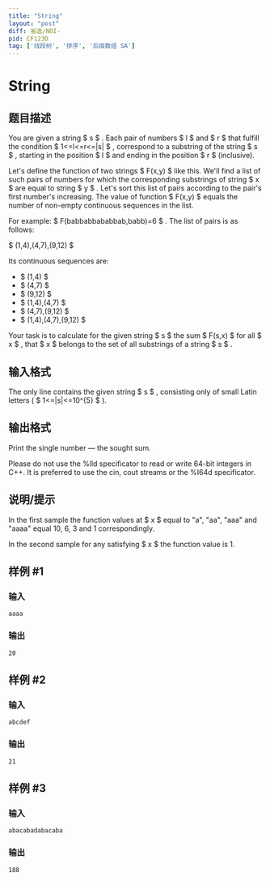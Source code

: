 ```yaml
---
title: "String"
layout: "post"
diff: 省选/NOI-
pid: CF123D
tag: ['线段树', '排序', '后缀数组 SA']
---
```


# String

## 题目描述

You are given a string $ s $ . Each pair of numbers $ l $ and $ r $ that fulfill the condition $ 1<=l<=r<=|s| $ , correspond to a substring of the string $ s $ , starting in the position $ l $ and ending in the position $ r $ (inclusive).

Let's define the function of two strings $ F(x,y) $ like this. We'll find a list of such pairs of numbers for which the corresponding substrings of string $ x $ are equal to string $ y $ . Let's sort this list of pairs according to the pair's first number's increasing. The value of function $ F(x,y) $ equals the number of non-empty continuous sequences in the list.

For example: $ F(babbabbababbab,babb)=6 $ . The list of pairs is as follows:

 $ (1,4),(4,7),(9,12) $

Its continuous sequences are:

- $ (1,4) $
- $ (4,7) $
- $ (9,12) $
- $ (1,4),(4,7) $
- $ (4,7),(9,12) $
- $ (1,4),(4,7),(9,12) $

Your task is to calculate for the given string $ s $ the sum $ F(s,x) $ for all $ x $ , that $ x $ belongs to the set of all substrings of a string $ s $ .

## 输入格式

The only line contains the given string $ s $ , consisting only of small Latin letters ( $ 1<=|s|<=10^{5} $ ).

## 输出格式

Print the single number — the sought sum.

Please do not use the %lld specificator to read or write 64-bit integers in С++. It is preferred to use the cin, cout streams or the %I64d specificator.

## 说明/提示

In the first sample the function values at $ x $ equal to "a", "aa", "aaa" and "aaaa" equal 10, 6, 3 and 1 correspondingly.

In the second sample for any satisfying $ x $ the function value is 1.

## 样例 #1

### 输入

```
aaaa

```

### 输出

```
20

```

## 样例 #2

### 输入

```
abcdef

```

### 输出

```
21

```

## 样例 #3

### 输入

```
abacabadabacaba

```

### 输出

```
188

```

